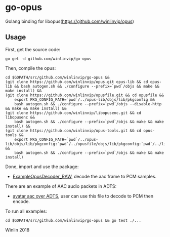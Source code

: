 # go-opus

Golang binding for libopus(https://github.com/winlinvip/opus)

## Usage

First, get the source code:

```
go get -d github.com/winlinvip/go-opus
```

Then, compile the opus:

```
cd $GOPATH/src/github.com/winlinvip/go-opus &&
(git clone https://github.com/winlinvip/opus.git opus-lib && cd opus-lib && bash autogen.sh && ./configure --prefix=`pwd`/objs && make && make install) &&
(git clone https://github.com/winlinvip/opusfile.git && cd opusfile &&
	export PKG_CONFIG_PATH=`pwd`/../opus-lib/objs/lib/pkgconfig &&
	bash autogen.sh && ./configure --prefix=`pwd`/objs --disable-http && make && make install) &&
(git clone https://github.com/winlinvip/libopusenc.git && cd libopusenc &&
	bash autogen.sh && ./configure --prefix=`pwd`/objs && make && make install) &&
(git clone https://github.com/winlinvip/opus-tools.git && cd opus-tools &&
	export PKG_CONFIG_PATH=`pwd`/../opus-lib/objs/lib/pkgconfig:`pwd`/../opusfile/objs/lib/pkgconfig:`pwd`/../libopusenc/objs/lib/pkgconfig &&
	bash autogen.sh && ./configure --prefix=`pwd`/objs && make && make install)
```

Done, import and use the package:

* [ExampleOpusDecoder_RAW](opus/example_test.go#L24), decode the aac frame to PCM samples.

There are an example of AAC audio packets in ADTS:

* [avatar aac over ADTS](https://github.com/winlinvip/go-fdkaac/blob/master/doc/adts_data.go), user can use this file to decode to PCM then encode.

To run all examples:

```
cd $GOPATH/src/github.com/winlinvip/go-opus && go test ./...
```

Winlin 2018

